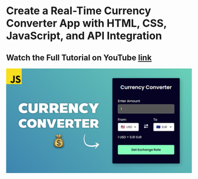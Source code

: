 # Create a Real-Time Currency Converter App with HTML, CSS, JavaScript, and API Integration

## Watch the Full Tutorial on YouTube [link](hhttps://youtu.be/rtqw0dHecAM)

![preview img](preview2.jpg)
